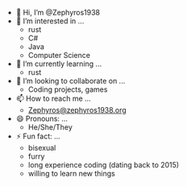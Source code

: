 - 👋 Hi, I’m @Zephyros1938
- 👀 I’m interested in ...
  - rust
  - C#
  - Java
  - Computer Science
- 🌱 I’m currently learning ...
  - rust
- 💞️ I’m looking to collaborate on ...
  - Coding projects, games
- 📫 How to reach me ...
  - [Zephyros@zephyros1938.org](mainto:zephyros@zephyros1938.org)
- 😄 Pronouns: ...
  -  He/She/They
- ⚡ Fun fact: ...
  - bisexual
  - furry
  - long experience coding (dating back to 2015)
  - willing to learn new things

<!---
Zephyros1938/Zephyros1938 is a ✨ special ✨ repository because its `README.md` (this file) appears on your GitHub profile.
You can click the Preview link to take a look at your changes.
--->

